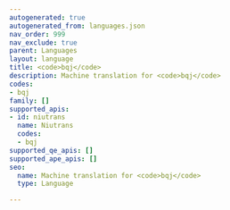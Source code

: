 ```yaml
---
autogenerated: true
autogenerated_from: languages.json
nav_order: 999
nav_exclude: true
parent: Languages
layout: language
title: <code>bqj</code>
description: Machine translation for <code>bqj</code>
codes:
- bqj
family: []
supported_apis:
- id: niutrans
  name: Niutrans
  codes:
  - bqj
supported_qe_apis: []
supported_ape_apis: []
seo:
  name: Machine translation for <code>bqj</code>
  type: Language

---
```


